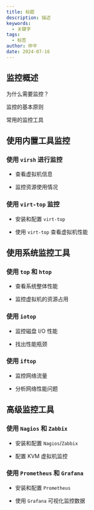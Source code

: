 ```yaml
---
title: 标题
description: 描述
keywords:
  - 关键字
tags:
  - 标签
author: 仲平
date: 2024-07-16
---
```


## 监控概述

为什么需要监控？

监控的基本原则

常用的监控工具

## 使用内置工具监控

### 使用 `virsh` 进行监控

- 查看虚拟机信息

- 监控资源使用情况

### 使用 `virt-top` 监控

- 安装和配置 `virt-top`

- 使用 `virt-top` 查看虚拟机性能

## 使用系统监控工具

### 使用 `top` 和 `htop`

- 查看系统整体性能

- 监控虚拟机的资源占用

### 使用 `iotop`

- 监控磁盘 I/O 性能

- 找出性能瓶颈

### 使用 `iftop`

- 监控网络流量

- 分析网络性能问题

## 高级监控工具

### 使用 `Nagios` 和 `Zabbix`

- 安装和配置 `Nagios`/`Zabbix`

- 配置 KVM 虚拟机监控

### 使用 `Prometheus` 和 `Grafana`

- 安装和配置 `Prometheus`

- 使用 `Grafana` 可视化监控数据
